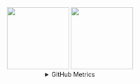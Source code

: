 
<div align="center">
    <img height="142" src="https://github-readme-stats.vercel.app/api?username=synacktraa&count_private=true&theme=slateorange&cache_seconds=1800&border_radius=10&hide_rank=true"/>
    <img height="142" src="https://github-readme-stats.vercel.app/api/top-langs/?username=synacktraa&layout=compact&theme=slateorange&cache_seconds=1800&border_radius=10" />
    
</div>

<details align="center">
<summary>GitHub Metrics</summary>
<img src="https://metrics.lecoq.io/Synacktraa?template=classic&languages=1&followup=1&achievements=1&gists=1&lines=1&activity=1&repositories=1&isocalendar=1&repositories=100&repositories.batch=100&repositories.forks=false&repositories.affiliations=owner&isocalendar.duration=half-year&languages.limit=8&languages.threshold=0%25&languages.colors=github&languages.sections=most-used&languages.indepth=false&languages.analysis.timeout=15&languages.categories=markup%2C%20programming&languages.recent.categories=markup%2C%20programming&languages.recent.load=300&languages.recent.days=14&followup.sections=repositories&followup.indepth=false&activity.limit=5&activity.load=300&activity.days=14&activity.visibility=all&activity.timestamps=false&activity.filter=all&achievements.threshold=C&achievements.secrets=true&achievements.display=detailed&achievements.limit=0&achievements.ignored=Forker%2C%20Gister%2C%20Stargazer%2C%20Influencer%2C%20Deployer%2C%20Follower&config.timezone=Asia%2FCalcutta">
</details>

